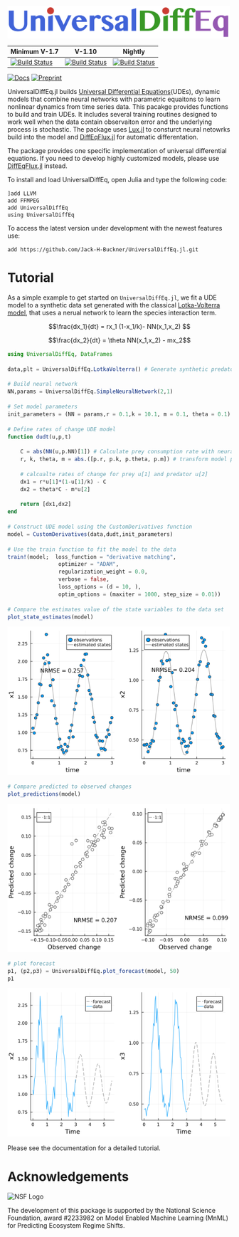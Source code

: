 <img alt="Package logo" width = "500px" src="README images/Package_logo.png" />


| Minimum V-1.7 | V-1.10 | Nightly |
|-----------------|---------------------|-------------------------|
| [![Build Status](https://github.com/jarroyoe/UniversalDiffEq.jl/actions/workflows/CI-V1-7.yml/badge.svg)](https://github.com/jarroyoe/UniversalDiffEq.jl/actions/workflows/CI-V1-7.yml) | [![Build Status](https://github.com/jarroyoe/UniversalDiffEq.jl/actions/workflows/CI-V1-10.yml/badge.svg)](https://github.com/jarroyoe/UniversalDiffEq.jl/actions/workflows/CI-V1-10.yml)| [![Build Status](https://github.com/jarroyoe/UniversalDiffEq.jl/actions/workflows/CI-Nightly.yml/badge.svg)](https://github.com/jarroyoe/UniversalDiffEq.jl/actions/workflows/CI-Nightly.yml)|


[![Docs](https://img.shields.io/badge/docs-dev-blue)](https://jack-h-buckner.github.io/UniversalDiffEq.jl/dev/)
[![Preprint](https://img.shields.io/badge/preprint-arXiv-red)](https://arxiv.org/abs/2410.09233)

UniversalDiffEq.jl builds [Universal Differential Equations](https://arxiv.org/abs/2001.04385)(UDEs), dynamic models that combine neural networks with parametric equaitons to learn nonlinear dynamics from time series data. This pacakge provides functions to build and train UDEs. It includes several training routines designed to work well when the data contain observaiton error and the underlying process is stochastic. The  package uses [Lux.jl](https://lux.csail.mit.edu/stable/) to consturct neural netowrks build into the model and [DiffEqFlux.jl](https://github.com/SciML/DiffEqFlux.jl) for automatic differentation. 

The package provides one specific implementation of universal differential equations. If you need to develop highly customized models, please use [DiffEqFlux.jl](https://github.com/SciML/DiffEqFlux.jl) instead.

To install and load UniversalDiffEq, open Julia and type the following code:

```
]add LLVM
add FFMPEG
add UniversalDiffEq
using UniversalDiffEq
```

To access the latest version under development with the newest features use:

```
add https://github.com/Jack-H-Buckner/UniversalDiffEq.jl.git
```

# Tutorial
As a simple example to get started on `UniversalDiffEq.jl`, we fit a UDE model to a synthetic data set generated with the classical [Lotka-Volterra model](https://en.wikipedia.org/wiki/Lotka%E2%80%93Volterra_equations), that uses a nerual network to learn the species interaction term. 

```math
\frac{dx_1}{dt} = rx_1 (1-x_1/k)- NN(x_1,x_2) 
```

```math
\frac{dx_2}{dt} = \theta NN(x_1,x_2) - mx_2
```

```julia
using UniversalDiffEq, DataFrames

data,plt = UniversalDiffEq.LotkaVolterra() # Generate synthetic predator prey data

# Build neural network 
NN,params = UniversalDiffEq.SimpleNeuralNetwork(2,1)

# Set model parameters 
init_parameters = (NN = params,r = 0.1,k = 10.1, m = 0.1, theta = 0.1)

# Define rates of change UDE model 
function dudt(u,p,t)

    C = abs(NN(u,p.NN)[1]) # Calculate prey consumption rate with neural network 
    r, k, theta, m = abs.([p.r, p.k, p.theta, p.m]) # transform model parameters to get positve values

    # calcualte rates of change for prey u[1] and predator u[2]  
    dx1 = r*u[1]*(1-u[1]/k) - C
    dx2 = theta*C - m*u[2]

    return [dx1,dx2]
end

# Construct UDE model using the CustomDerivatives function 
model = CustomDerivatives(data,dudt,init_parameters)

# Use the train function to fit the model to the data
train!(model;  loss_function = "derivative matching", 
                optimizer = "ADAM",
                regularization_weight = 0.0, 
                verbose = false,
                loss_options = (d = 10, ),
                optim_options = (maxiter = 1000, step_size = 0.01))

# Compare the estimates value of the state variables to the data set
plot_state_estimates(model)
```

<img alt="Lotka-Volterra Predictions" width = "500px" src="README images/state_plot.png" />

```julia
# Compare predicted to observed changes 
plot_predictions(model)
```
<img alt="Lotka-Volterra States" width = "500px" src="README images/predictions_plot.png" />

```julia
# plot forecast 
p1, (p2,p3) = UniversalDiffEq.plot_forecast(model, 50)
p1
```
<img alt="Lotka-Volterra States" width = "500px" src="README images/forecast_plot.png" />

Please see the documentation for a detailed tutorial.

# Acknowledgements
<img alt="NSF Logo" width="200px" src="README images/NSF_logo.png" />

The development of this package is supported by the National Science Foundation, award \#2233982 on Model Enabled Machine Learning (MnML) for Predicting Ecosystem Regime Shifts.
